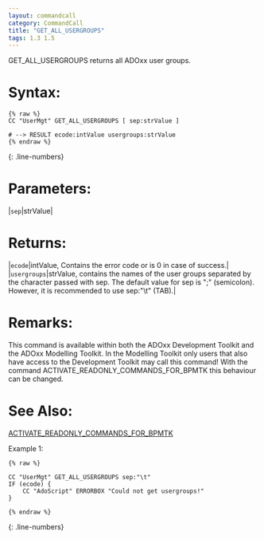 ```yaml
---
layout: commandcall
category: CommandCall
title: "GET_ALL_USERGROUPS"
tags: 1.3 1.5
---
```


GET_ALL_USERGROUPS returns all ADOxx user groups.

# Syntax:  

```adoscript
{% raw %}
CC "UserMgt" GET_ALL_USERGROUPS	[ sep:strValue ]

# --> RESULT ecode:intValue usergroups:strValue
{% endraw %}
```
{: .line-numbers}

# Parameters:  

|`sep`|strValue|

# Returns:  

|`ecode`|intValue, Contains the error code or is 0 in case of success.|
|`usergroups`|strValue, contains the names of the user groups separated by the character passed with sep. The default value for sep is ";" (semicolon). However, it is recommended to use sep:"\t" (TAB).|


# Remarks:

This command is available within both the ADOxx Development Toolkit and the ADOxx Modelling Toolkit. In the Modelling Toolkit only users that also have access to the Development Toolkit may call this command! With the command ACTIVATE_READONLY_COMMANDS_FOR_BPMTK this behaviour can be changed.

# See Also:  

[ACTIVATE_READONLY_COMMANDS_FOR_BPMTK](activate_readonly_commands_for_bpmtk.html "ACTIVATE_READONLY_COMMANDS_FOR_BPMTK")  


Example 1:

```adoscript
{% raw %}

CC "UserMgt" GET_ALL_USERGROUPS sep:"\t"
IF (ecode) {
    CC "AdoScript" ERRORBOX "Could not get usergroups!"
}

{% endraw %}
```
{: .line-numbers}

